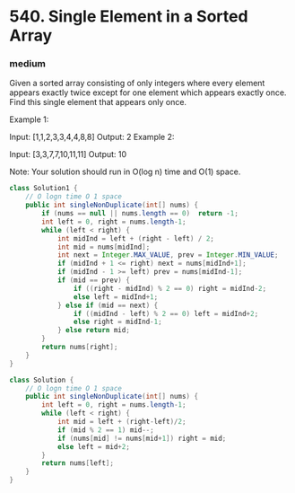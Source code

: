 # 540. Single Element in a Sorted Array
### medium
Given a sorted array consisting of only integers where every element appears exactly twice except for one element which appears exactly once. Find this single element that appears only once.

 

Example 1:

Input: [1,1,2,3,3,4,4,8,8]
Output: 2
Example 2:

Input: [3,3,7,7,10,11,11]
Output: 10
 

Note: Your solution should run in O(log n) time and O(1) space.


```Java
class Solution1 {
    // O logn time O 1 space
    public int singleNonDuplicate(int[] nums) {
        if (nums == null || nums.length == 0)  return -1;
        int left = 0, right = nums.length-1;
        while (left < right) {
            int midInd = left + (right - left) / 2;
            int mid = nums[midInd];
            int next = Integer.MAX_VALUE, prev = Integer.MIN_VALUE;
            if (midInd + 1 <= right) next = nums[midInd+1];
            if (midInd - 1 >= left) prev = nums[midInd-1];
            if (mid == prev) {
                if ((right - midInd) % 2 == 0) right = midInd-2;
                else left = midInd+1;
            } else if (mid == next) {
                if ((midInd - left) % 2 == 0) left = midInd+2;
                else right = midInd-1;
            } else return mid;
        }
        return nums[right];
    }
}

class Solution {
    // O logn time O 1 space
    public int singleNonDuplicate(int[] nums) {
        int left = 0, right = nums.length-1;
        while (left < right) {
            int mid = left + (right-left)/2;
            if (mid % 2 == 1) mid--;
            if (nums[mid] != nums[mid+1]) right = mid;
            else left = mid+2;
        }
        return nums[left];
    }
}
```
